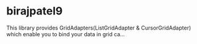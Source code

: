 # birajpatel9
This library provides GridAdapters(ListGridAdapter &amp; CursorGridAdapter) which enable you to bind your data in grid ca…
